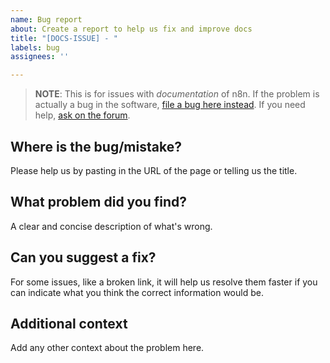 ```yaml
---
name: Bug report
about: Create a report to help us fix and improve docs
title: "[DOCS-ISSUE] - "
labels: bug
assignees: ''

---
```


> **NOTE**: This is for issues with _documentation_ of n8n. If the problem is actually a bug in the software, [file a bug here instead](https://github.com/n8n-io/n8n/issues). If you need help, [ask on the forum](https://community.n8n.io/c/questions/12).

## Where is the bug/mistake?

Please help us by pasting in the URL of the page or telling us the title.

## What problem did you find?
A clear and concise description of what's wrong.

## Can you suggest a fix?

For some issues, like a broken link, it will help us resolve them faster if you can indicate what you think the correct information would be.

## Additional context

Add any other context about the problem here.
